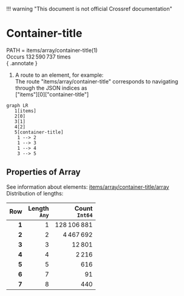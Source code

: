 !!! warning "This document is not official Crossref documentation"
# Container-title
PATH = items/array/container-title(1)  
Occurs 132 590 737 times  
{ .annotate }

1. A route to an element, for example:  
   The route "items/array/container-title" corresponds to navigating through the JSON indices as  
   ["items"][0]["container-title"]  

```mermaid
graph LR
   1[items]
   2[0]
   3[1]
   4[2]
   5[container-title]
    1 --> 2
    1 --> 3
    1 --> 4
    3 --> 5
```


## Properties of Array
See information about elements: [items/array/container-title/array](array/index.md)  
Distribution of lengths:  

| **Row** | **Length**<br>`Any` | **Count**<br>`Int64` |
|--------:|--------------------:|---------------------:|
| **1**   | 1                   | 128 106 881          |
| **2**   | 2                   | 4 467 692            |
| **3**   | 3                   | 12 801               |
| **4**   | 4                   | 2 216                |
| **5**   | 5                   | 616                  |
| **6**   | 7                   | 91                   |
| **7**   | 8                   | 440                  |

